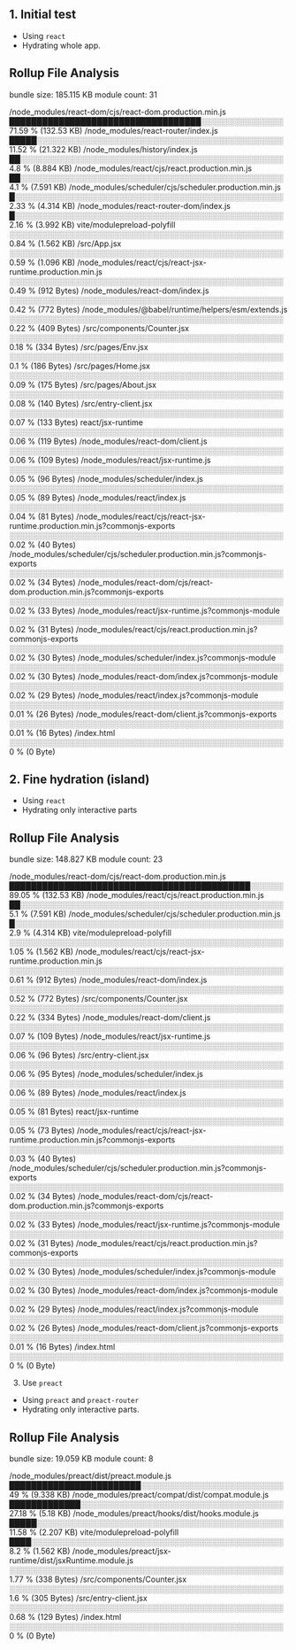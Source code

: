 ## 1. Initial test

- Using `react`
- Hydrating whole app.

Rollup File Analysis
-----------------------------
bundle size:    185.115 KB
module count:   31

/node_modules/react-dom/cjs/react-dom.production.min.js
███████████████████████████████████░░░░░░░░░░░░░░░ 71.59 % (132.53 KB)
/node_modules/react-router/index.js
█████░░░░░░░░░░░░░░░░░░░░░░░░░░░░░░░░░░░░░░░░░░░░░ 11.52 % (21.322 KB)
/node_modules/history/index.js
██░░░░░░░░░░░░░░░░░░░░░░░░░░░░░░░░░░░░░░░░░░░░░░░░ 4.8 % (8.884 KB)
/node_modules/react/cjs/react.production.min.js
██░░░░░░░░░░░░░░░░░░░░░░░░░░░░░░░░░░░░░░░░░░░░░░░░ 4.1 % (7.591 KB)
/node_modules/scheduler/cjs/scheduler.production.min.js
█░░░░░░░░░░░░░░░░░░░░░░░░░░░░░░░░░░░░░░░░░░░░░░░░░ 2.33 % (4.314 KB)
/node_modules/react-router-dom/index.js
█░░░░░░░░░░░░░░░░░░░░░░░░░░░░░░░░░░░░░░░░░░░░░░░░░ 2.16 % (3.992 KB)
vite/modulepreload-polyfill
░░░░░░░░░░░░░░░░░░░░░░░░░░░░░░░░░░░░░░░░░░░░░░░░░░ 0.84 % (1.562 KB)
/src/App.jsx
░░░░░░░░░░░░░░░░░░░░░░░░░░░░░░░░░░░░░░░░░░░░░░░░░░ 0.59 % (1.096 KB)
/node_modules/react/cjs/react-jsx-runtime.production.min.js
░░░░░░░░░░░░░░░░░░░░░░░░░░░░░░░░░░░░░░░░░░░░░░░░░░ 0.49 % (912 Bytes)
/node_modules/react-dom/index.js
░░░░░░░░░░░░░░░░░░░░░░░░░░░░░░░░░░░░░░░░░░░░░░░░░░ 0.42 % (772 Bytes)
/node_modules/@babel/runtime/helpers/esm/extends.js
░░░░░░░░░░░░░░░░░░░░░░░░░░░░░░░░░░░░░░░░░░░░░░░░░░ 0.22 % (409 Bytes)
/src/components/Counter.jsx
░░░░░░░░░░░░░░░░░░░░░░░░░░░░░░░░░░░░░░░░░░░░░░░░░░ 0.18 % (334 Bytes)
/src/pages/Env.jsx
░░░░░░░░░░░░░░░░░░░░░░░░░░░░░░░░░░░░░░░░░░░░░░░░░░ 0.1 % (186 Bytes)
/src/pages/Home.jsx
░░░░░░░░░░░░░░░░░░░░░░░░░░░░░░░░░░░░░░░░░░░░░░░░░░ 0.09 % (175 Bytes)
/src/pages/About.jsx
░░░░░░░░░░░░░░░░░░░░░░░░░░░░░░░░░░░░░░░░░░░░░░░░░░ 0.08 % (140 Bytes)
/src/entry-client.jsx
░░░░░░░░░░░░░░░░░░░░░░░░░░░░░░░░░░░░░░░░░░░░░░░░░░ 0.07 % (133 Bytes)
react/jsx-runtime
░░░░░░░░░░░░░░░░░░░░░░░░░░░░░░░░░░░░░░░░░░░░░░░░░░ 0.06 % (119 Bytes)
/node_modules/react-dom/client.js
░░░░░░░░░░░░░░░░░░░░░░░░░░░░░░░░░░░░░░░░░░░░░░░░░░ 0.06 % (109 Bytes)
/node_modules/react/jsx-runtime.js
░░░░░░░░░░░░░░░░░░░░░░░░░░░░░░░░░░░░░░░░░░░░░░░░░░ 0.05 % (96 Bytes)
/node_modules/scheduler/index.js
░░░░░░░░░░░░░░░░░░░░░░░░░░░░░░░░░░░░░░░░░░░░░░░░░░ 0.05 % (89 Bytes)
/node_modules/react/index.js
░░░░░░░░░░░░░░░░░░░░░░░░░░░░░░░░░░░░░░░░░░░░░░░░░░ 0.04 % (81 Bytes)
/node_modules/react/cjs/react-jsx-runtime.production.min.js?commonjs-exports
░░░░░░░░░░░░░░░░░░░░░░░░░░░░░░░░░░░░░░░░░░░░░░░░░░ 0.02 % (40 Bytes)
/node_modules/scheduler/cjs/scheduler.production.min.js?commonjs-exports
░░░░░░░░░░░░░░░░░░░░░░░░░░░░░░░░░░░░░░░░░░░░░░░░░░ 0.02 % (34 Bytes)
/node_modules/react-dom/cjs/react-dom.production.min.js?commonjs-exports
░░░░░░░░░░░░░░░░░░░░░░░░░░░░░░░░░░░░░░░░░░░░░░░░░░ 0.02 % (33 Bytes)
/node_modules/react/jsx-runtime.js?commonjs-module
░░░░░░░░░░░░░░░░░░░░░░░░░░░░░░░░░░░░░░░░░░░░░░░░░░ 0.02 % (31 Bytes)
/node_modules/react/cjs/react.production.min.js?commonjs-exports
░░░░░░░░░░░░░░░░░░░░░░░░░░░░░░░░░░░░░░░░░░░░░░░░░░ 0.02 % (30 Bytes)
/node_modules/scheduler/index.js?commonjs-module
░░░░░░░░░░░░░░░░░░░░░░░░░░░░░░░░░░░░░░░░░░░░░░░░░░ 0.02 % (30 Bytes)
/node_modules/react-dom/index.js?commonjs-module
░░░░░░░░░░░░░░░░░░░░░░░░░░░░░░░░░░░░░░░░░░░░░░░░░░ 0.02 % (29 Bytes)
/node_modules/react/index.js?commonjs-module
░░░░░░░░░░░░░░░░░░░░░░░░░░░░░░░░░░░░░░░░░░░░░░░░░░ 0.01 % (26 Bytes)
/node_modules/react-dom/client.js?commonjs-exports
░░░░░░░░░░░░░░░░░░░░░░░░░░░░░░░░░░░░░░░░░░░░░░░░░░ 0.01 % (16 Bytes)
/index.html
░░░░░░░░░░░░░░░░░░░░░░░░░░░░░░░░░░░░░░░░░░░░░░░░░░ 0 % (0 Byte)

## 2. Fine hydration (island)

- Using `react`
- Hydrating only interactive parts

Rollup File Analysis
-----------------------------
bundle size:    148.827 KB
module count:   23

/node_modules/react-dom/cjs/react-dom.production.min.js
████████████████████████████████████████████░░░░░░ 89.05 % (132.53 KB)
/node_modules/react/cjs/react.production.min.js
██░░░░░░░░░░░░░░░░░░░░░░░░░░░░░░░░░░░░░░░░░░░░░░░░ 5.1 % (7.591 KB)
/node_modules/scheduler/cjs/scheduler.production.min.js
█░░░░░░░░░░░░░░░░░░░░░░░░░░░░░░░░░░░░░░░░░░░░░░░░░ 2.9 % (4.314 KB)
vite/modulepreload-polyfill
░░░░░░░░░░░░░░░░░░░░░░░░░░░░░░░░░░░░░░░░░░░░░░░░░░ 1.05 % (1.562 KB)
/node_modules/react/cjs/react-jsx-runtime.production.min.js
░░░░░░░░░░░░░░░░░░░░░░░░░░░░░░░░░░░░░░░░░░░░░░░░░░ 0.61 % (912 Bytes)
/node_modules/react-dom/index.js
░░░░░░░░░░░░░░░░░░░░░░░░░░░░░░░░░░░░░░░░░░░░░░░░░░ 0.52 % (772 Bytes)
/src/components/Counter.jsx
░░░░░░░░░░░░░░░░░░░░░░░░░░░░░░░░░░░░░░░░░░░░░░░░░░ 0.22 % (334 Bytes)
/node_modules/react-dom/client.js
░░░░░░░░░░░░░░░░░░░░░░░░░░░░░░░░░░░░░░░░░░░░░░░░░░ 0.07 % (109 Bytes)
/node_modules/react/jsx-runtime.js
░░░░░░░░░░░░░░░░░░░░░░░░░░░░░░░░░░░░░░░░░░░░░░░░░░ 0.06 % (96 Bytes)
/src/entry-client.jsx
░░░░░░░░░░░░░░░░░░░░░░░░░░░░░░░░░░░░░░░░░░░░░░░░░░ 0.06 % (95 Bytes)
/node_modules/scheduler/index.js
░░░░░░░░░░░░░░░░░░░░░░░░░░░░░░░░░░░░░░░░░░░░░░░░░░ 0.06 % (89 Bytes)
/node_modules/react/index.js
░░░░░░░░░░░░░░░░░░░░░░░░░░░░░░░░░░░░░░░░░░░░░░░░░░ 0.05 % (81 Bytes)
react/jsx-runtime
░░░░░░░░░░░░░░░░░░░░░░░░░░░░░░░░░░░░░░░░░░░░░░░░░░ 0.05 % (73 Bytes)
/node_modules/react/cjs/react-jsx-runtime.production.min.js?commonjs-exports
░░░░░░░░░░░░░░░░░░░░░░░░░░░░░░░░░░░░░░░░░░░░░░░░░░ 0.03 % (40 Bytes)
/node_modules/scheduler/cjs/scheduler.production.min.js?commonjs-exports
░░░░░░░░░░░░░░░░░░░░░░░░░░░░░░░░░░░░░░░░░░░░░░░░░░ 0.02 % (34 Bytes)
/node_modules/react-dom/cjs/react-dom.production.min.js?commonjs-exports
░░░░░░░░░░░░░░░░░░░░░░░░░░░░░░░░░░░░░░░░░░░░░░░░░░ 0.02 % (33 Bytes)
/node_modules/react/jsx-runtime.js?commonjs-module
░░░░░░░░░░░░░░░░░░░░░░░░░░░░░░░░░░░░░░░░░░░░░░░░░░ 0.02 % (31 Bytes)
/node_modules/react/cjs/react.production.min.js?commonjs-exports
░░░░░░░░░░░░░░░░░░░░░░░░░░░░░░░░░░░░░░░░░░░░░░░░░░ 0.02 % (30 Bytes)
/node_modules/scheduler/index.js?commonjs-module
░░░░░░░░░░░░░░░░░░░░░░░░░░░░░░░░░░░░░░░░░░░░░░░░░░ 0.02 % (30 Bytes)
/node_modules/react-dom/index.js?commonjs-module
░░░░░░░░░░░░░░░░░░░░░░░░░░░░░░░░░░░░░░░░░░░░░░░░░░ 0.02 % (29 Bytes)
/node_modules/react/index.js?commonjs-module
░░░░░░░░░░░░░░░░░░░░░░░░░░░░░░░░░░░░░░░░░░░░░░░░░░ 0.02 % (26 Bytes)
/node_modules/react-dom/client.js?commonjs-exports
░░░░░░░░░░░░░░░░░░░░░░░░░░░░░░░░░░░░░░░░░░░░░░░░░░ 0.01 % (16 Bytes)
/index.html
░░░░░░░░░░░░░░░░░░░░░░░░░░░░░░░░░░░░░░░░░░░░░░░░░░ 0 % (0 Byte)

3. Use `preact`

- Using `preact` and `preact-router`
- Hydrating only interactive parts.

Rollup File Analysis
-----------------------------
bundle size:    19.059 KB
module count:   8

/node_modules/preact/dist/preact.module.js
████████████████████████░░░░░░░░░░░░░░░░░░░░░░░░░░ 49 % (9.338 KB)
/node_modules/preact/compat/dist/compat.module.js
█████████████░░░░░░░░░░░░░░░░░░░░░░░░░░░░░░░░░░░░░ 27.18 % (5.18 KB)
/node_modules/preact/hooks/dist/hooks.module.js
█████░░░░░░░░░░░░░░░░░░░░░░░░░░░░░░░░░░░░░░░░░░░░░ 11.58 % (2.207 KB)
vite/modulepreload-polyfill
████░░░░░░░░░░░░░░░░░░░░░░░░░░░░░░░░░░░░░░░░░░░░░░ 8.2 % (1.562 KB)
/node_modules/preact/jsx-runtime/dist/jsxRuntime.module.js
░░░░░░░░░░░░░░░░░░░░░░░░░░░░░░░░░░░░░░░░░░░░░░░░░░ 1.77 % (338 Bytes)
/src/components/Counter.jsx
░░░░░░░░░░░░░░░░░░░░░░░░░░░░░░░░░░░░░░░░░░░░░░░░░░ 1.6 % (305 Bytes)
/src/entry-client.jsx
░░░░░░░░░░░░░░░░░░░░░░░░░░░░░░░░░░░░░░░░░░░░░░░░░░ 0.68 % (129 Bytes)
/index.html
░░░░░░░░░░░░░░░░░░░░░░░░░░░░░░░░░░░░░░░░░░░░░░░░░░ 0 % (0 Byte)
